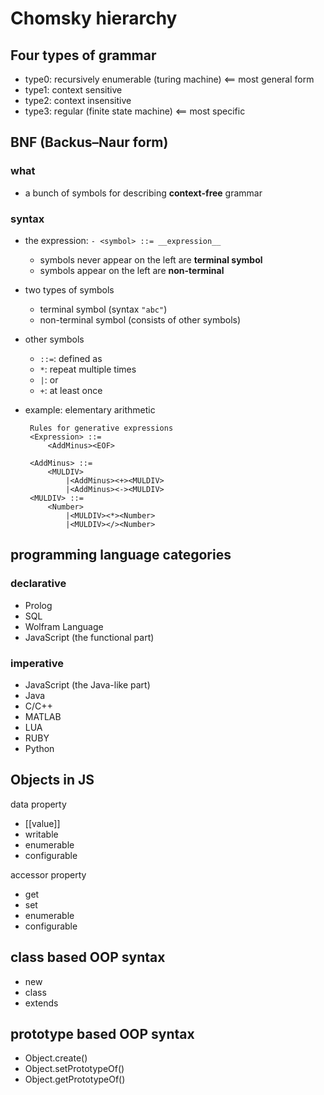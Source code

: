 # Chomsky hierarchy

## Four types of grammar
- type0: recursively enumerable (turing machine) <== most general form
- type1: context sensitive
- type2: context insensitive
- type3: regular (finite state machine) <== most specific

## BNF (Backus–Naur form)

### what
- a bunch of symbols for describing **context-free** grammar

### syntax
- the expression: `- <symbol> ::= __expression__`
    - symbols never appear on the left are **terminal symbol**
    - symbols appear on the left are **non-terminal**
- two types of symbols
    - terminal symbol (syntax `"abc"`)
    - non-terminal symbol (consists of other symbols)
- other symbols
    - `::=`: defined as
    - `*`: repeat multiple times
    - `|`: or
    - `+`: at least once
     
- example: elementary arithmetic
    ```
     Rules for generative expressions
     <Expression> ::=
         <AddMinus><EOF>
    
     <AddMinus> ::=
         <MULDIV>
             |<AddMinus><+><MULDIV>
             |<AddMinus><-><MULDIV>
     <MULDIV> ::=
         <Number>
             |<MULDIV><*><Number>
             |<MULDIV></><Number>
    ```
  
  
 ## programming language categories
 
 ### declarative
 - Prolog
 - SQL
 - Wolfram Language
 - JavaScript (the functional part)
 
 ### imperative
 - JavaScript (the Java-like part)
 - Java
 - C/C++
 - MATLAB
 - LUA
 - RUBY
 - Python
 
## Objects in JS

data property
- [[value]]
- writable
- enumerable
- configurable

accessor property
- get
- set
- enumerable
- configurable
 
 
 ## class based OOP syntax
 - new
 - class
 - extends
 
 ## prototype based OOP syntax
 - Object.create()
 - Object.setPrototypeOf()
 - Object.getPrototypeOf()
 